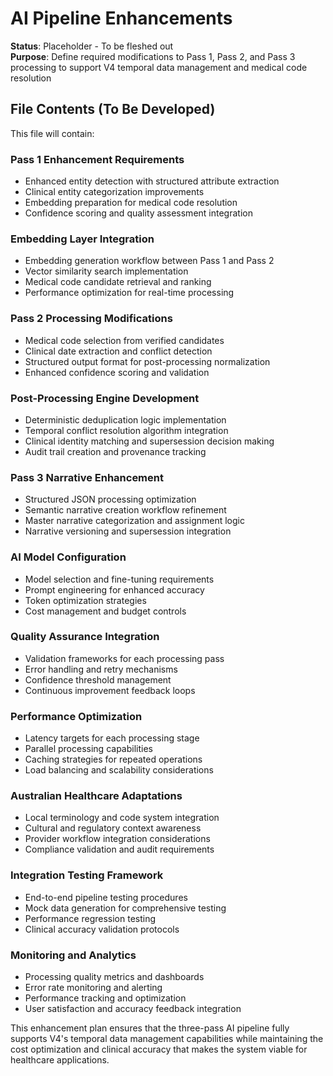 # AI Pipeline Enhancements

**Status**: Placeholder - To be fleshed out  
**Purpose**: Define required modifications to Pass 1, Pass 2, and Pass 3 processing to support V4 temporal data management and medical code resolution

## File Contents (To Be Developed)

This file will contain:

### Pass 1 Enhancement Requirements
- Enhanced entity detection with structured attribute extraction
- Clinical entity categorization improvements
- Embedding preparation for medical code resolution
- Confidence scoring and quality assessment integration

### Embedding Layer Integration
- Embedding generation workflow between Pass 1 and Pass 2
- Vector similarity search implementation
- Medical code candidate retrieval and ranking
- Performance optimization for real-time processing

### Pass 2 Processing Modifications
- Medical code selection from verified candidates
- Clinical date extraction and conflict detection
- Structured output format for post-processing normalization
- Enhanced confidence scoring and validation

### Post-Processing Engine Development
- Deterministic deduplication logic implementation
- Temporal conflict resolution algorithm integration
- Clinical identity matching and supersession decision making
- Audit trail creation and provenance tracking

### Pass 3 Narrative Enhancement
- Structured JSON processing optimization
- Semantic narrative creation workflow refinement
- Master narrative categorization and assignment logic
- Narrative versioning and supersession integration

### AI Model Configuration
- Model selection and fine-tuning requirements
- Prompt engineering for enhanced accuracy
- Token optimization strategies
- Cost management and budget controls

### Quality Assurance Integration
- Validation frameworks for each processing pass
- Error handling and retry mechanisms
- Confidence threshold management
- Continuous improvement feedback loops

### Performance Optimization
- Latency targets for each processing stage
- Parallel processing capabilities
- Caching strategies for repeated operations
- Load balancing and scalability considerations

### Australian Healthcare Adaptations
- Local terminology and code system integration
- Cultural and regulatory context awareness
- Provider workflow integration considerations
- Compliance validation and audit requirements

### Integration Testing Framework
- End-to-end pipeline testing procedures
- Mock data generation for comprehensive testing
- Performance regression testing
- Clinical accuracy validation protocols

### Monitoring and Analytics
- Processing quality metrics and dashboards
- Error rate monitoring and alerting
- Performance tracking and optimization
- User satisfaction and accuracy feedback integration

This enhancement plan ensures that the three-pass AI pipeline fully supports V4's temporal data management capabilities while maintaining the cost optimization and clinical accuracy that makes the system viable for healthcare applications.